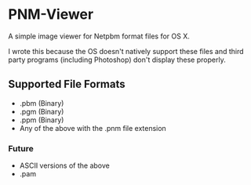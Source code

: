 # PNM-Viewer #

A simple image viewer for Netpbm format files for OS X.

I wrote this because the OS doesn't natively support these files and third party programs (including Photoshop)
don't display these properly.


## Supported File Formats ##

  - .pbm (Binary)
  - .pgm (Binary)
  - .ppm (Binary)
  - Any of the above with the .pnm file extension

  
### Future ###

  - ASCII versions of the above
  - .pam
